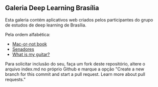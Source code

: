 ## Galeria Deep Learning Brasília

Esta galeria contém aplicativos web criados pelos participantes do grupo de estudos de deep learning de Brasília.

Pela ordem alfabética:

- [Mac-or-not book](https://macornotbook.onrender.com)
- [Senadores](https://senadores.onrender.com)
- [What is my guitar?](http://whatsmyguitar.onrender.com)

Para solicitar inclusão do seu, faça um fork deste repositório, altere o arquivo index.md no próprio Github e marque a opção "Create a new branch for this commit and start a pull request. Learn more about pull requests."
